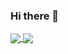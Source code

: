 ### Hi there 👋

<div width="100%">
  <a href="https://github.com/anuraghazra/github-readme-stats" width="100%">
    <img align="center" src="https://github-readme-stats.vercel.app/api?username=TaegyuHan&theme=dark&show_icons=true&include_all_commits=true&count_private=true"/>
    <img align="center" src="https://github-readme-stats.vercel.app/api/top-langs/?username=TaegyuHan&hide=jupyterNotebook&layout=compact&theme=dark"/>
  </a>
</div>



